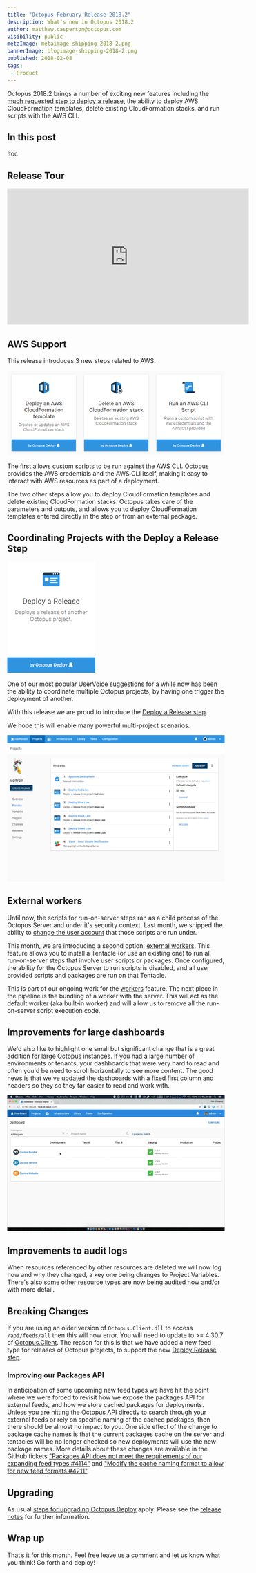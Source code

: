 ```yaml
---
title: "Octopus February Release 2018.2"
description: What's new in Octopus 2018.2
author: matthew.casperson@octopus.com
visibility: public
metaImage: metaimage-shipping-2018-2.png
bannerImage: blogimage-shipping-2018-2.png
published: 2018-02-08
tags:
 - Product
---
```


Octopus 2018.2 brings a number of exciting new features including the [much requested step to deploy a release](https://octopusdeploy.uservoice.com/forums/170787-general/suggestions/9811932-allow-project-dependencies-so-deploying-one-proj), the ability to deploy AWS CloudFormation templates, delete existing CloudFormation stacks, and run scripts with the AWS CLI.

## In this post

!toc

## Release Tour

<iframe width="560" height="315" src="https://www.youtube.com/embed/W2FMvpe3NyA" frameborder="0" allowfullscreen></iframe>

## AWS Support

This release introduces 3 new steps related to AWS.

![AWS Steps](aws-steps.png "width=500")

The first allows custom scripts to be run against the AWS CLI. Octopus provides the AWS credentials and the AWS CLI itself, making it easy to interact with AWS resources as part of a deployment.

The two other steps allow you to deploy CloudFormation templates and delete existing CloudFormation stacks. Octopus takes care of the parameters and outputs, and allows you to deploy CloudFormation templates entered directly in the step or from an external package.

## Coordinating Projects with the Deploy a Release Step

![Deploy Release Step Card](deploy-release-step/deploy-release-card.png)   

One of our most popular [UserVoice suggestions](https://octopusdeploy.uservoice.com/forums/170787-general/suggestions/9811932-allow-project-dependencies-so-deploying-one-proj) for a while now has been the ability to coordinate multiple Octopus projects, by having one trigger the deployment of another.

With this release we are proud to introduce the [Deploy a Release step](deploy-release-step/deploy-release-step.md).  

We hope this will enable many powerful multi-project scenarios.

![Example Deploy Release Step Project Process](deploy-release-step/voltron-project-process.png "width=500")

## External workers

Until now, the scripts for run-on-server steps ran as a child process of the Octopus Server and under it's security context. Last month, we shipped the ability to [change the user account](https://octopus.com/docs/administration/security/built-in-worker) that those scripts are run under.

This month, we are introducing a second option, [external workers](https://octopus.com/docs/administration/workers). This feature allows you to install a Tentacle (or use an existing one) to run all run-on-server steps that involve user scripts or packages. Once configured, the ability for the Octopus Server to run scripts is disabled, and all user provided scripts and packages are run on that Tentacle.

This is part of our ongoing work for the [workers](https://github.com/OctopusDeploy/Specs/blob/master/Workers/index.md) feature. The next piece in the pipeline is the bundling of a worker with the server. This will act as the default worker (aka built-in worker) and will allow us to remove all the run-on-server script execution code.

## Improvements for large dashboards

We'd also like to highlight one small but significant change that is a great addition for large Octopus instances. If you had a large number of environments or tenants, your dashboards that were very hard to read and often you'd be need to scroll horizontally to see more content. The good news is that we've updated the dashboards with a fixed first column and headers so they so they far easier to read and work with. 

![Example large dashboard with scrolling](busy-dashboards.gif)

## Improvements to audit logs

When resources referenced by other resources are deleted we will now log how and why they changed, a key one being changes to Project Variables. There's also some other resource types are now being audited now and/or with more detail.

## Breaking Changes

If you are using an older version of `Octopus.Client.dll` to access `/api/feeds/all` then this will now error. You will need to update to >= 4.30.7 of [Octopus.Client](https://www.nuget.org/packages/Octopus.Client). The reason for this is that we have added a new feed type for releases of Octopus projects, to support the new [Deploy Release step](deploy-release-step/deploy-release-step.md).  

### Improving our Packages API
In anticipation of some upcoming new feed types we have hit the point where we were forced to revisit how we expose the packages API for external feeds, and how we store cached packages for deployments.
Unless you are hitting the Octopus API directly to search through your external feeds or rely on specific naming of the cached packages, then there should be almost no impact to you. One side effect of the change to package cache names is that the current packages cache on the server and tentacles will be no longer checked so new deployments will use the new package names.
More details about these changes are available in the GitHub tickets ["Packages API does not meet the requirements of our expanding feed types #4114"](https://github.com/OctopusDeploy/Issues/issues/4114) and ["Modify the cache naming format to allow for new feed formats #4211"](https://github.com/OctopusDeploy/Issues/issues/4211).


## Upgrading

As usual [steps for upgrading Octopus Deploy](https://octopus.com/docs/administration/upgrading) apply. Please see the [release notes](https://octopus.com/downloads/compare?to=2018.2.0) for further information.

## Wrap up

That’s it for this month. Feel free leave us a comment and let us know what you think! Go forth and deploy!
